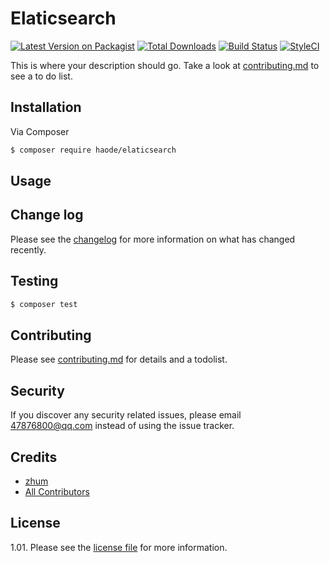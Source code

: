 # Elaticsearch

[![Latest Version on Packagist][ico-version]][link-packagist]
[![Total Downloads][ico-downloads]][link-downloads]
[![Build Status][ico-travis]][link-travis]
[![StyleCI][ico-styleci]][link-styleci]

This is where your description should go. Take a look at [contributing.md](contributing.md) to see a to do list.

## Installation

Via Composer

``` bash
$ composer require haode/elaticsearch
```

## Usage

## Change log

Please see the [changelog](changelog.md) for more information on what has changed recently.

## Testing

``` bash
$ composer test
```

## Contributing

Please see [contributing.md](contributing.md) for details and a todolist.

## Security

If you discover any security related issues, please email 47876800@qq.com instead of using the issue tracker.

## Credits

- [zhum][link-author]
- [All Contributors][link-contributors]

## License

1.01. Please see the [license file](license.md) for more information.

[ico-version]: https://img.shields.io/packagist/v/haode/elaticsearch.svg?style=flat-square
[ico-downloads]: https://img.shields.io/packagist/dt/haode/elaticsearch.svg?style=flat-square
[ico-travis]: https://img.shields.io/travis/haode/elaticsearch/master.svg?style=flat-square
[ico-styleci]: https://styleci.io/repos/12345678/shield

[link-packagist]: https://packagist.org/packages/haode/elaticsearch
[link-downloads]: https://packagist.org/packages/haode/elaticsearch
[link-travis]: https://travis-ci.org/haode/elaticsearch
[link-styleci]: https://styleci.io/repos/12345678
[link-author]: https://github.com/haode
[link-contributors]: ../../contributors
